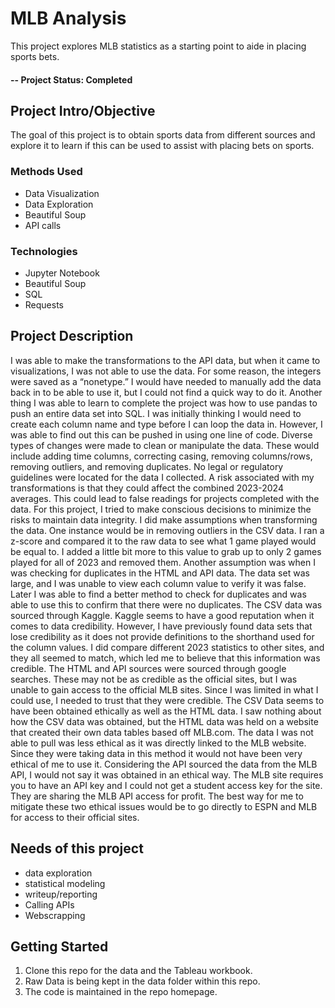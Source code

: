 # MLB Analysis
This project explores MLB statistics as a starting point to aide in placing sports bets. 

#### -- Project Status: Completed

## Project Intro/Objective
The goal of this project is to obtain sports data from different sources and explore it to learn if this can be used to assist with placing bets on sports. 

### Methods Used
* Data Visualization
* Data Exploration
* Beautiful Soup
* API calls
  

### Technologies
* Jupyter Notebook
* Beautiful Soup
* SQL
* Requests

## Project Description
 I was able to make the transformations to the API data, but when it came to visualizations, I was not able to use the data. For some reason, the integers were saved as a “nonetype.” I would have needed to manually add the data back in to be able to use it, but I could not find a quick way to do it. Another thing I was able to learn to complete the project was how to use pandas to push an entire data set into SQL. I was initially thinking I would need to create each column name and type before I can loop the data in. However, I was able to find out this can be pushed in using one line of code. 
Diverse types of changes were made to clean or manipulate the data. These would include adding time columns, correcting casing, removing columns/rows, removing outliers, and removing duplicates. No legal or regulatory guidelines were located for the data I collected. A risk associated with my transformations is that they could affect the combined 2023-2024 averages. This could lead to false readings for projects completed with the data. For this project, I tried to make conscious decisions to minimize the risks to maintain data integrity. 
I did make assumptions when transforming the data. One instance would be in removing outliers in the CSV data. I ran a z-score and compared it to the raw data to see what 1 game played would be equal to. I added a little bit more to this value to grab up to only 2 games played for all of 2023 and removed them. Another assumption was when I was checking for duplicates in the HTML and API data. The data set was large, and I was unable to view each column value to verify it was false. Later I was able to find a better method to check for duplicates and was able to use this to confirm that there were no duplicates. 
The CSV data was sourced through Kaggle. Kaggle seems to have a good reputation when it comes to data credibility. However, I have previously found data sets that lose credibility as it does not provide definitions to the shorthand used for the column values. I did compare different 2023 statistics to other sites, and they all seemed to match, which led me to believe that this information was credible. The HTML and API sources were sourced through google searches. These may not be as credible as the official sites, but I was unable to gain access to the official MLB sites. Since I was limited in what I could use, I needed to trust that they were credible. 
The CSV Data seems to have been obtained ethically as well as the HTML data. I saw nothing about how the CSV data was obtained, but the HTML data was held on a website that created their own data tables based off MLB.com. The data I was not able to pull was less ethical as it was directly linked to the MLB website. Since they were taking data in this method it would not have been very ethical of me to use it. Considering the API sourced the data from the MLB API, I would not say it was obtained in an ethical way. The MLB site requires you to have an API key and I could not get a student access key for the site. They are sharing the MLB API access for profit. The best way for me to mitigate these two ethical issues would be to go directly to ESPN and MLB for access to their official sites.


## Needs of this project
- data exploration
- statistical modeling
- writeup/reporting
- Calling APIs
- Webscrapping

## Getting Started

1. Clone this repo for the data and the Tableau workbook.
2. Raw Data is being kept in the data folder within this repo.
3. The code is maintained in the repo homepage. 

